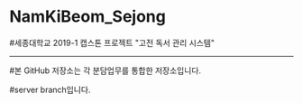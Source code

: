 # NamKiBeom_Sejong
#세종대학교 2019-1 캡스톤 프로젝트 "고전 독서 관리 시스템"

--------------------------------------------
#본 GitHub 저장소는 각 분담업무를 통합한 저장소입니다.

#server branch입니다.
